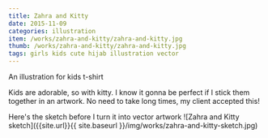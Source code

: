 ```yaml
---
title: Zahra and Kitty
date: 2015-11-09
categories: illustration
item: /works/zahra-and-kitty/zahra-and-kitty.jpg
thumb: /works/zahra-and-kitty/zahra-and-kitty.jpg
tags: girls kids cute hijab illustration vector
---
```

An illustration for kids t-shirt

Kids are adorable, so with kitty. I know it gonna be perfect if I stick them together in an artwork. No need to take long times, my client accepted this!

Here's the sketch before I turn it into vector artwork
![Zahra and Kitty sketch]({{site.url}}{{ site.baseurl }}/img/works/zahra-and-kitty-sketch.jpg)
<!-- {% include work-image.html image-link='/img/works/zahra-and-kitty-sketch.jpg' image-alt='Zahra and Kitty sketch' %} -->

